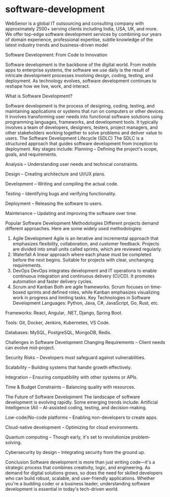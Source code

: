 # software-development
WebSenor is a global IT outsourcing and consulting company with approximately 2500+ serving clients including India, USA, UK, and more. We offer top-edge software development services by combining our years of domain experience, professional expertise, subtle knowledge of the latest industry trends and business-driven model

Software Development: From Code to Innovation

Software development is the backbone of the digital world. From mobile apps to enterprise systems, the software we use daily is the result of intricate development processes involving design, coding, testing, and deployment. As technology evolves, software development continues to reshape how we live, work, and interact.

What is Software Development?

Software development is the process of designing, coding, testing, and maintaining applications or systems that run on computers or other devices. It involves transforming user needs into functional software solutions using programming languages, frameworks, and development tools.
It typically involves a team of developers, designers, testers, project managers, and other stakeholders working together to solve problems and deliver value to users.
The Software Development Lifecycle (SDLC)
The SDLC is a structured approach that guides software development from inception to deployment. Key stages include:
Planning – Defining the project's scope, goals, and requirements.


Analysis – Understanding user needs and technical constraints.


Design – Creating architecture and UI/UX plans.


Development – Writing and compiling the actual code.


Testing – Identifying bugs and verifying functionality.


Deployment – Releasing the software to users.


Maintenance – Updating and improving the software over time.


Popular Software Development Methodologies
Different projects demand different approaches. Here are some widely used methodologies:
1. Agile Development
Agile is an iterative and incremental approach that emphasizes flexibility, collaboration, and customer feedback. Projects are divided into small units called sprints, which are reviewed regularly.
2. Waterfall
A linear approach where each phase must be completed before the next begins. Suitable for projects with clear, unchanging requirements.
3. DevOps
DevOps integrates development and IT operations to enable continuous integration and continuous delivery (CI/CD). It promotes automation and faster delivery cycles.
4. Scrum and Kanban
Both are agile frameworks. Scrum focuses on time-boxed sprints and defined roles, while Kanban emphasizes visualizing work in progress and limiting tasks.
Key Technologies in Software Development
Languages: Python, Java, C#, JavaScript, Go, Rust, etc.


Frameworks: React, Angular, .NET, Django, Spring Boot.


Tools: Git, Docker, Jenkins, Kubernetes, VS Code.


Databases: MySQL, PostgreSQL, MongoDB, Redis.


Challenges in Software Development
Changing Requirements – Client needs can evolve mid-project.


Security Risks – Developers must safeguard against vulnerabilities.


Scalability – Building systems that handle growth effectively.


Integration – Ensuring compatibility with other systems or APIs.


Time & Budget Constraints – Balancing quality with resources.


The Future of Software Development
The landscape of software development is evolving rapidly. Some emerging trends include:
Artificial Intelligence (AI) – AI-assisted coding, testing, and decision-making.


Low-code/No-code platforms – Enabling non-developers to create apps.


Cloud-native development – Optimizing for cloud environments.


Quantum computing – Though early, it's set to revolutionize problem-solving.


Cybersecurity by design – Integrating security from the ground up.


Conclusion
Software development is more than just writing code—it's a strategic process that combines creativity, logic, and engineering. As demand for digital solutions grows, so does the need for skilled developers who can build robust, scalable, and user-friendly applications. Whether you're a budding coder or a business leader, understanding software development is essential in today's tech-driven world.

